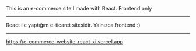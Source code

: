 This is an e-commerce site I made with React. Frontend only

---

React ile yaptığım e-ticaret sitesidir. Yalnızca frontend :)  

---

https://e-commerce-website-react-xi.vercel.app
